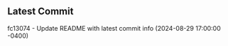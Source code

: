 
## Latest Commit
fc13074 - Update README with latest commit info (2024-08-29 17:00:00 -0400) <Yunxi-Zhou>
